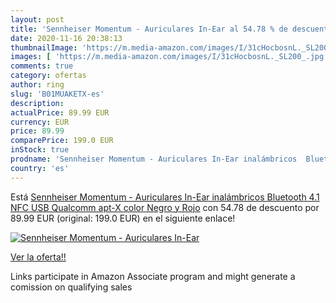 ```yaml
---
layout: post
title: 'Sennheiser Momentum - Auriculares In-Ear al 54.78 % de descuento'
date: 2020-11-16 20:38:13
thumbnailImage: 'https://m.media-amazon.com/images/I/31cHocbosnL._SL200_.jpg'
images: [ 'https://m.media-amazon.com/images/I/31cHocbosnL._SL200_.jpg' ]
comments: true
category: ofertas
author: ring
slug: 'B01MUAKETX-es'
description:
actualPrice: 89.99 EUR
currency: EUR
price: 89.99
comparePrice: 199.0 EUR
inStock: true
prodname: 'Sennheiser Momentum - Auriculares In-Ear inalámbricos  Bluetooth 4.1  NFC  USB  Qualcomm apt-X   color Negro y Rojo'
country: 'es'
---
```


Está [Sennheiser Momentum - Auriculares In-Ear inalámbricos  Bluetooth 4.1  NFC  USB  Qualcomm apt-X   color Negro y Rojo](https://www.amazon.es/dp/B01MUAKETX/?tag=tolees-21) con 54.78 de descuento por 89.99 EUR (original: 199.0 EUR) en el siguiente enlace!

[![Sennheiser Momentum - Auriculares In-Ear](https://m.media-amazon.com/images/I/31cHocbosnL._SL200_.jpg)](https://www.amazon.es/dp/B01MUAKETX/?tag=tolees-21)

[Ver la oferta!!](https://www.amazon.es/dp/B01MUAKETX/?tag=tolees-21)

Links participate in Amazon Associate program and might generate a comission on qualifying sales


